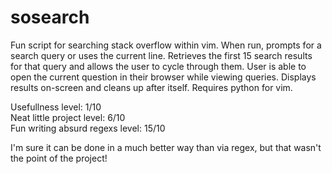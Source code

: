 sosearch
========
Fun script for searching stack overflow within vim.  When run, prompts for a search query or uses the current line.  Retrieves the first 15 search results for that query and allows the user to cycle through them.  User is able to open the current question in their browser while viewing queries.  Displays results on-screen and cleans up after itself.  Requires python for vim.


Usefullness level: 1/10  
Neat little project level: 6/10  
Fun writing absurd regexs level: 15/10  

I'm sure it can be done in a much better way than via regex, but that wasn't the point of the project!
